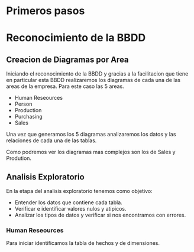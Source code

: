 # Primeros pasos

# Reconocimiento de la BBDD

## Creacion de Diagramas por Area

Iniciando el reconocimiento de la BBDD y gracias a la facilitacion que tiene en particular esta BBDD realizaremos los diagramas de cada una de las areas de la empresa. Para este caso las 5 areas.

* Human Reseources
* Person
* Production
* Purchasing
* Sales

Una vez que generamos los 5 diagramas analizaremos los datos y las relaciones de cada una de las tablas.

Como podremos ver los diagramas mas complejos son los de Sales y Prodution.

## Analisis Exploratorio

En la etapa del analisis exploratorio tenemos como objetivo: 

  * Entender los datos que contiene cada tabla.
  * Verificar e identificar valores nulos y atipicos.
  * Analizar los tipos de datos y verificar si nos encontramos con errores.

### Human Reseources

Para iniciar identificamos la tabla de hechos y de dimensiones.

